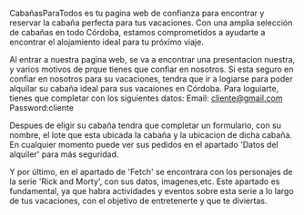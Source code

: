 
CabañasParaTodos es tu pagina web de confianza para encontrar y reservar la cabaña perfecta para tus vacaciones. Con una amplia selección de cabañas en todo Córdoba, estamos comprometidos a ayudarte a encontrar el alojamiento ideal para tu próximo viaje. 

Al entrar a nuestra pagina web, se va a encontrar una presentacion nuestra, y varios motivos de prque tienes que confiar en nosotros. Si esta seguro en confiar en nosotros para su vacaciones, tendra que ir a logiarse para poder alquilar su cabaña ideal para sus vacaiones en Córdoba. Para loguiarte, tienes que completar con los siguientes datos:
Email: cliente@gmail.com
Password:cliente

Despues de eligir su cabaña tendra que completar un formulario, con su nombre, el lote que esta ubicada la cabaña y la ubicacion de dicha cabaña. En cualquier momento puede ver sus pedidos en el apartado 'Datos del alquiler' para más seguridad. 

Y por último, en el apartado de 'Fetch' se encontrara con los personajes de la serie 'Rick and Morty', con sus datos, imagenes,etc. Este apartado es fundamental, ya que habra actividades y eventos  sobre esta serie a lo largo de tus vacaciones, con el objetivo de entretenerte y que te diviertas.  